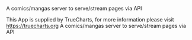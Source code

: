 A comics/mangas server to serve/stream pages via API

This App is supplied by TrueCharts, for more information please visit https://truecharts.org
A comics/mangas server to serve/stream pages via API
